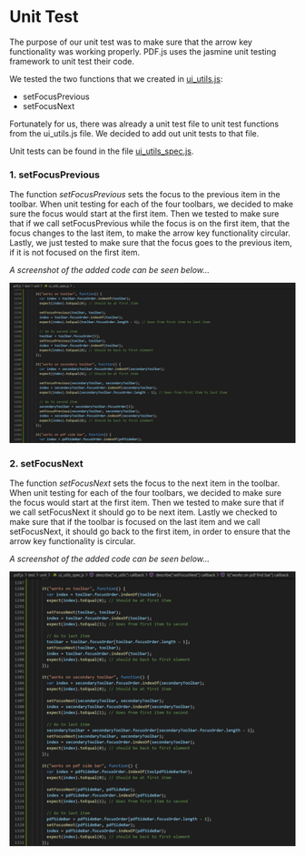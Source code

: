 # Unit Test

The purpose of our unit test was to make sure that the arrow key functionality was working properly. PDF.js uses the jasmine unit testing framework to unit test their code.

We tested the two functions that we created in [ui_utils.js](https://github.com/CSCD01-team32/pdf.js/blob/toolbar-feature/web/ui_utils.js):

- setFocusPrevious
- setFocusNext

Fortunately for us, there was already a unit test file to unit test functions from the ui_utils.js file. We decided to add out unit tests to that file.

Unit tests can be found in the file [ui_utils_spec.js](https://github.com/CSCD01-team32/pdf.js/blob/toolbar-feature/test/unit/util_spec.js).

### 1. setFocusPrevious

The function *setFocusPrevious* sets the focus to the previous item in the toolbar. When unit testing for each of the four toolbars, we decided to make sure the focus would start at the first item. Then we tested to make sure that if we call setFocusPrevious while the focus is on the first item, that the focus changes to the last item, to make the arrow key functionality circular. Lastly, we just tested to make sure that the focus goes to the previous item, if it is not focused on the first item.

*A screenshot of the added code can be seen below...*

<div>
    <img src="./setFocusPreviousTest.png"/>
</div>

### 2. setFocusNext

The function *setFocusNext* sets the focus to the next item in the toolbar. When unit testing for each of the four toolbars, we decided to make sure the focus would start at the first item. Then we tested to make sure that if we call setFocusNext it should go to be next item. Lastly we checked to make sure that if the toolbar is focused on the last item and we call setFocusNext, it should go back to the first item, in order to ensure that the arrow key functionality is circular.

*A screenshot of the added code can be seen below...*

<div>
    <img src="./setFocusNextTest.png"/>
</div>

